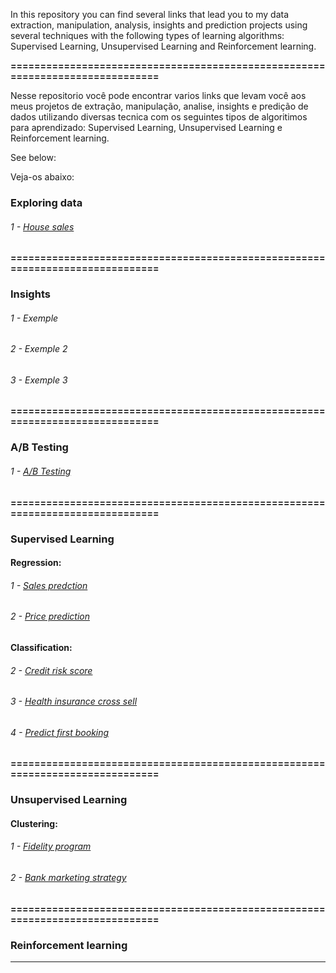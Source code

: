 In this repository you can find several links that lead you to my data extraction, manipulation, analysis, insights and prediction projects using several techniques with the following types of learning algorithms: Supervised Learning, Unsupervised Learning and Reinforcement learning.


**==============================================================================**


Nesse repositorio você pode encontrar varios links que levam você aos meus projetos de extração, manipulação, analise, insights e predição de dados utilizando diversas tecnica com os seguintes tipos de algoritimos para aprendizado: Supervised Learning, Unsupervised Learning e Reinforcement learning.
<p>See below:</p>
<p>Veja-os abaixo:</p>


###  **Exploring data**
   ######  1 -  <a href="https://github.com/wilianuhlmann/house_sales">    House sales</a>


**==============================================================================**



###  **Insights**
   ######  1 -      Exemple
   ######  2 -      Exemple 2
   ######  3 -      Exemple 3
   

**==============================================================================**

### **A/B Testing**

######  1 -  <a href="https://github.com/wilianuhlmann/AB_test"> A/B Testing </a>

**==============================================================================**




### **Supervised Learning**
#### **Regression:**
   ######  1 -  <a href="https://github.com/wilianuhlmann/sales_prediction">    Sales predction</a>
   ######  2 -  <a href="https://github.com/wilianuhlmann/predict_profitability_dr">    Price prediction</a>

   
   
   
   
   #### **Classification:**
   
   
   ######  2 -  <a href="https://github.com/wilianuhlmann/credit_risk_score">    Credit risk score</a>
   ######  3 -  <a href="https://github.com/wilianuhlmann/health_insurance_cross_sell">     Health insurance cross sell</a>
   ######  4 -  <a href="https://github.com/wilianuhlmann/predict_first_booking-">     Predict first booking</a>

**==============================================================================**




### **Unsupervised Learning**
#### **Clustering:**


   ######  1 -  <a href="https://github.com/wilianuhlmann/fidelity_program">    Fidelity program</a>
   ######  2 -  <a href="https://github.com/wilianuhlmann/bank_marketing_strategy">    Bank marketing strategy</a>


**==============================================================================**






### **Reinforcement learning**

_____________________________________________________________________________________
